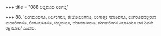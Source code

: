 +++
title = "088 ಲಿಙ್ಗಮಯ ನಿರ್ಲಿಙ್ಗ"

+++
88. 'ಲಿಂಗಮಯನೂ, ನಿರ್ಲಿಂಗನೂ, ತೇಜೋಲಿಂಗನೂ, ಲಿಂಗಾತ್ಮಕ ಸದಾಶಿವನೂ, ಲಿಂಗರೂಪದಲ್ಲಿರುವ ಮಹಾಲಿಂಗನೂ, ಲಿಂಗವಿಲಸಿತನೂ, ಚಿನ್ಮಯನೂ, ಚೇತನಕಾರಿಯೂ, ದುರ್ಗಾಲಿಂಗನ ವಿಲಾಸಿಯೂ ಆದ ಶಿವನೇ ರಕ್ಷಿಸಬೇಕು' ಎಂದನು.